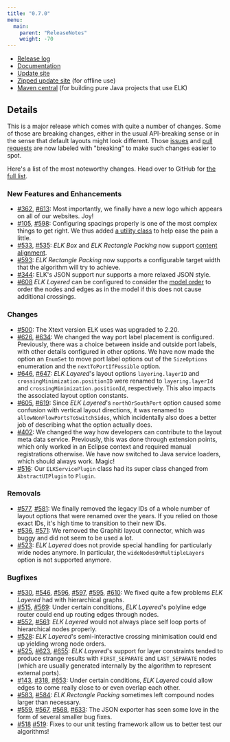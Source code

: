 ```yaml
---
title: "0.7.0"
menu:
  main:
    parent: "ReleaseNotes"
    weight: -70
---
```


* [Release log](https://projects.eclipse.org/projects/modeling.elk/releases/0.7.0)
* [Documentation](https://download.eclipse.org/elk/updates/releases/0.7.0/elk-0.7.0-docs.zip)
* [Update site](https://download.eclipse.org/elk/updates/releases/0.7.0/)
* [Zipped update site](https://download.eclipse.org/elk/updates/releases/0.7.0/elk-0.7.0.zip) (for offline use)
* [Maven central](https://repo.maven.apache.org/maven2/org/eclipse/elk/) (for building pure Java projects that use ELK)



## Details

This is a major release which comes with quite a number of changes. Some of those are breaking changes, either in the usual API-breaking sense or in the sense that default layouts might look different. Those [issues](https://github.com/eclipse-elk/elk/issues?q=is%3Aissue+is%3Aclosed+milestone%3A%22Release+0.7.0%22+label%3Abreaking) and [pull requests](https://github.com/eclipse-elk/elk/pulls?q=is%3Apr+is%3Aclosed+milestone%3A%22Release+0.7.0%22+label%3Abreaking) are now labeled with "breaking" to make such changes easier to spot.

Here's a list of the most noteworthy changes. Head over to GitHub for [the full list](https://github.com/eclipse-elk/elk/milestone/12?closed=1).


### New Features and Enhancements

* [#362](https://github.com/eclipse-elk/elk/issues/362), [#613](https://github.com/eclipse-elk/elk/pull/613): Most importantly, we finally have a new logo which appears on all of our websites. Joy!
* [#105](https://github.com/eclipse-elk/elk/issues/105), [#598](https://github.com/eclipse-elk/elk/pull/598): Configuring spacings properly is one of the most complex things to get right. We thus added [a utility class](https://github.com/eclipse-elk/elk/blob/master/plugins/org.eclipse.elk.core/src/org/eclipse-elk/elk/core/util/ElkSpacings.java) to help ease the pain a little.
* [#533](https://github.com/eclipse-elk/elk/issues/533), [#535](https://github.com/eclipse-elk/elk/pull/535): _ELK Box_ and _ELK Rectangle Packing_ now support [content alignment](https://www.eclipse.org/elk/reference/options/org-eclipse-elk-contentalignment.html).
* [#593](https://github.com/eclipse-elk/elk/pull/593): _ELK Rectangle Packing_ now supports a configurable target width that the algorithm will try to achieve.
* [#344](https://github.com/eclipse-elk/elk/issues/344): ELK's JSON support nur supports a more relaxed JSON style.
* [#608](https://github.com/eclipse-elk/elk/issues/608)  _ELK Layered_ can be configured to consider the [model order](https://www.eclipse.org/elk/reference/options/org-eclipse-elk-layered-considermodelorder.html)  to order the nodes and edges as in the model if this does not cause additional crossings.


### Changes

* [#500](https://github.com/eclipse-elk/elk/issues/500): The Xtext version ELK uses was upgraded to 2.20.
* [#626](https://github.com/eclipse-elk/elk/issues/626), [#634](https://github.com/eclipse-elk/elk/pull/634): We changed the way port label placement is configured. Previously, there was a choice between inside and outside port labels, with other details configured in other options. We have now made the option an `EnumSet` to move port label options out of the `SizeOptions` enumeration and the `nextToPortIfPossible` option.
* [#646](https://github.com/eclipse-elk/elk/issues/646), [#647](https://github.com/eclipse-elk/elk/pull/647): _ELK Layered_'s layout options `layering.layerID` and `crossingMinimization.positionID` were renamed to `layering.layerId` and `crossingMinimization.positionId`, respectively. This also impacts the associated layout option constants.
* [#605](https://github.com/eclipse-elk/elk/issues/605), [#619](https://github.com/eclipse-elk/elk/pull/619): Since _ELK Layered_'s `northOrSouthPort` option caused some confusion with vertical layout directions, it was renamed to `allowNonFlowPortsToSwitchSides`, which incidentally also does a better job of describing what the option actually does.
* [#402](https://github.com/eclipse-elk/elk/issues/402): We changed the way how developers can contribute to the layout meta data service. Previously, this was done through extension points, which only worked in an Eclipse context and required manual registrations otherwise. We have now switched to Java service loaders, which should always work. Magic!
* [#516](https://github.com/eclipse-elk/elk/pull/516): Our `ELKServicePlugin` class had its super class changed from `AbstractUIPlugin` to `Plugin`.


### Removals

* [#577](https://github.com/eclipse-elk/elk/issues/577), [#581](https://github.com/eclipse-elk/elk/pull/581): We finally removed the legacy IDs of a whole number of layout options that were renamed over the years. If you relied on those exact IDs, it's high time to transition to their new IDs.
* [#536](https://github.com/eclipse-elk/elk/issues/536), [#571](https://github.com/eclipse-elk/elk/pull/571): We removed the Graphiti layout connector, which was buggy and did not seem to be used a lot.
* [#523](https://github.com/eclipse-elk/elk/issues/523): _ELK Layered_ does not provide special handling for particularly wide nodes anymore. In particular, the `wideNodesOnMultipleLayers` option is not supported anymore.


### Bugfixes

* [#530](https://github.com/eclipse-elk/elk/issues/530), [#546](https://github.com/eclipse-elk/elk/issues/546), [#596](https://github.com/eclipse-elk/elk/issues/596), [#597](https://github.com/eclipse-elk/elk/pull/597), [#595](https://github.com/eclipse-elk/elk/pull/595), [#610](https://github.com/eclipse-elk/elk/pull/610): We fixed quite a few problems _ELK Layered_ had with hierarchical graphs.
* [#515](https://github.com/eclipse-elk/elk/issues/515), [#569](https://github.com/eclipse-elk/elk/pull/569): Under certain conditions, _ELK Layered_'s polyline edge router could end up routing edges through nodes.
* [#552](https://github.com/eclipse-elk/elk/issues/552), [#561](https://github.com/eclipse-elk/elk/pull/561): _ELK Layered_ would not always place self loop ports of hierarchical nodes properly.
* [#528](https://github.com/eclipse-elk/elk/issues/528): _ELK Layered_'s semi-interactive crossing minimisation could end up yielding wrong node orders.
* [#525](https://github.com/eclipse-elk/elk/issues/525), [#623](https://github.com/eclipse-elk/elk/issues/623), [#655](https://github.com/eclipse-elk/elk/pull/655): _ELK Layered_'s support for layer constraints tended to produce strange results with `FIRST_SEPARATE` and `LAST_SEPARATE` nodes (which are usually generated internally by the algorithm to represent external ports).
* [#143](https://github.com/eclipse-elk/elk/issues/143), [#318](https://github.com/eclipse-elk/elk/issues/318), [#653](https://github.com/eclipse-elk/elk/pull/653): Under certain conditions, _ELK Layered_ could allow edges to come really close to or even overlap each other.
* [#583](https://github.com/eclipse-elk/elk/issues/583), [#584](https://github.com/eclipse-elk/elk/pull/584): _ELK Rectangle Packing_ sometimes left compound nodes larger than necessary.
* [#559](https://github.com/eclipse-elk/elk/issues/559), [#567](https://github.com/eclipse-elk/elk/issues/567), [#568](https://github.com/eclipse-elk/elk/pull/568), [#633](https://github.com/eclipse-elk/elk/pull/633): The JSON exporter has seen some love in the form of several smaller bug fixes.
* [#518](https://github.com/eclipse-elk/elk/issues/518) [#519](https://github.com/eclipse-elk/elk/issues/519): Fixes to our unit testing framework allow us to better test our algorithms!

